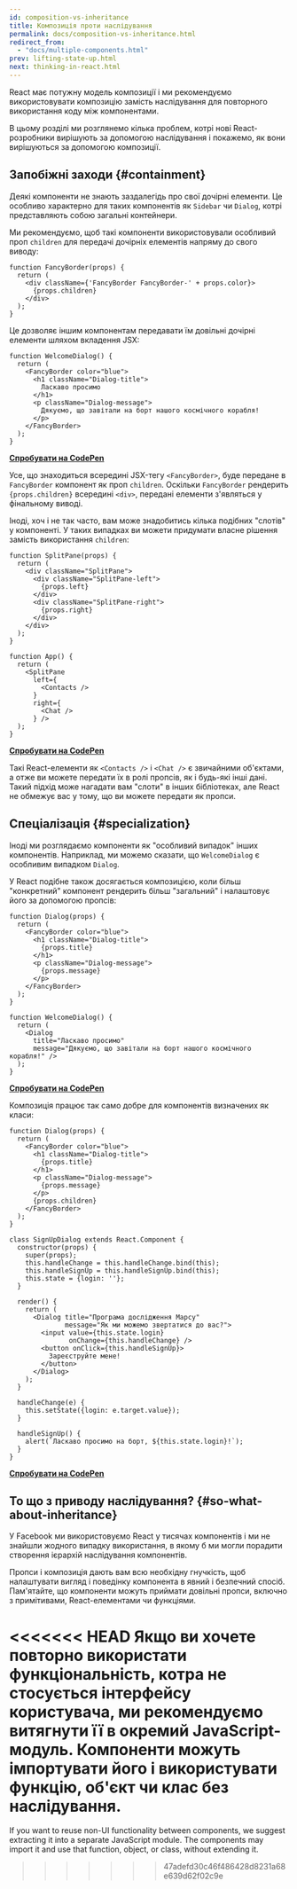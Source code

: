 ```yaml
---
id: composition-vs-inheritance
title: Композиція проти наслідування
permalink: docs/composition-vs-inheritance.html
redirect_from:
  - "docs/multiple-components.html"
prev: lifting-state-up.html
next: thinking-in-react.html
---
```


React має потужну модель композиції і ми рекомендуємо використовувати композицію замість наслідування для повторного використання коду між компонентами.

В цьому розділі ми розглянемо кілька проблем, котрі нові React-розробники вирішують за допомогою наслідування і покажемо, як вони вирішуються за допомогою композиції.

## Запобіжні заходи {#containment}

Деякі компоненти не знають заздалегідь про свої дочірні елементи. Це особливо характерно для таких компонентів як `Sidebar` чи `Dialog`, котрі представляють собою загальні контейнери.

Ми рекомендуємо, щоб такі компоненти використовували особливий проп `children` для передачі дочірніх елементів напряму до свого виводу:

```js{4}
function FancyBorder(props) {
  return (
    <div className={'FancyBorder FancyBorder-' + props.color}>
      {props.children}
    </div>
  );
}
```

Це дозволяє іншим компонентам передавати їм довільні дочірні елементи шляхом вкладення JSX:

```js{4-9}
function WelcomeDialog() {
  return (
    <FancyBorder color="blue">
      <h1 className="Dialog-title">
        Ласкаво просимо
      </h1>
      <p className="Dialog-message">
        Дякуємо, що завітали на борт нашого космічного корабля!
      </p>
    </FancyBorder>
  );
}
```

**[Спробувати на CodePen](https://codepen.io/gaearon/pen/ozqNOV?editors=0010)**

Усе, що знаходиться всередині JSX-тегу `<FancyBorder>`, буде передане в `FancyBorder` компонент як проп `children`. Оскільки `FancyBorder` рендерить `{props.children}` всередині `<div>`, передані елементи з'являться у фінальному виводі.

Іноді, хоч і не так часто, вам може знадобитись кілька подібних "слотів" у компоненті. У таких випадках ви можети придумати власне рішення замість використання `children`:

```js{5,8,18,21}
function SplitPane(props) {
  return (
    <div className="SplitPane">
      <div className="SplitPane-left">
        {props.left}
      </div>
      <div className="SplitPane-right">
        {props.right}
      </div>
    </div>
  );
}

function App() {
  return (
    <SplitPane
      left={
        <Contacts />
      }
      right={
        <Chat />
      } />
  );
}
```

[**Спробувати на CodePen**](https://codepen.io/gaearon/pen/gwZOJp?editors=0010)

Такі React-елементи як `<Contacts />` і `<Chat />` є звичайними об'єктами, а отже ви можете передати їх в ролі пропсів, як і будь-які інші дані. Такий підхід може нагадати вам "слоти" в інших бібліотеках, але React не обмежує вас у тому, що ви можете передати як пропси.

## Спеціалізація {#specialization}

Іноді ми розглядаємо компоненти як "особливий випадок" інших компонентів. Наприклад, ми можемо сказати, що `WelcomeDialog` є особливим випадком `Dialog`.

У React подібне також досягається композицією, коли більш "конкретний" компонент рендерить більш "загальний" і налаштовує його за допомогою пропсів:

```js{5,8,16-18}
function Dialog(props) {
  return (
    <FancyBorder color="blue">
      <h1 className="Dialog-title">
        {props.title}
      </h1>
      <p className="Dialog-message">
        {props.message}
      </p>
    </FancyBorder>
  );
}

function WelcomeDialog() {
  return (
    <Dialog
      title="Ласкаво просимо"
      message="Дякуємо, що завітали на борт нашого космічного корабля!" />
  );
}
```

[**Спробувати на CodePen**](https://codepen.io/gaearon/pen/kkEaOZ?editors=0010)

Композиція працює так само добре для компонентів визначених як класи:

```js{10,27-31}
function Dialog(props) {
  return (
    <FancyBorder color="blue">
      <h1 className="Dialog-title">
        {props.title}
      </h1>
      <p className="Dialog-message">
        {props.message}
      </p>
      {props.children}
    </FancyBorder>
  );
}

class SignUpDialog extends React.Component {
  constructor(props) {
    super(props);
    this.handleChange = this.handleChange.bind(this);
    this.handleSignUp = this.handleSignUp.bind(this);
    this.state = {login: ''};
  }

  render() {
    return (
      <Dialog title="Програма дослідження Марсу"
              message="Як ми можемо звертатися до вас?">
        <input value={this.state.login}
               onChange={this.handleChange} />
        <button onClick={this.handleSignUp}>
          Зареєструйте мене!
        </button>
      </Dialog>
    );
  }

  handleChange(e) {
    this.setState({login: e.target.value});
  }

  handleSignUp() {
    alert(`Ласкаво просимо на борт, ${this.state.login}!`);
  }
}
```

[**Спробувати на CodePen**](https://codepen.io/gaearon/pen/gwZbYa?editors=0010)

## То що з приводу наслідування? {#so-what-about-inheritance}

У Facebook ми використовуємо React у тисячах компонентів і ми не знайшли жодного випадку використання, в якому б ми могли порадити створення ієрархій наслідування компонентів.

Пропси і композиція дають вам всю необхідну гнучкість, щоб налаштувати вигляд і поведінку компонента в явний і безпечний спосіб. Пам'ятайте, що компоненти можуть приймати довільні пропси, включно з примітивами, React-елементами чи функціями.

<<<<<<< HEAD
Якщо ви хочете повторно використати функціональність, котра не стосується інтерфейсу користувача, ми рекомендуємо витягнути її в окремий JavaScript-модуль. Компоненти можуть імпортувати його і використувати функцію, об'єкт чи клас без наслідування.
=======
If you want to reuse non-UI functionality between components, we suggest extracting it into a separate JavaScript module. The components may import it and use that function, object, or class, without extending it.
>>>>>>> 47adefd30c46f486428d8231a68e639d62f02c9e
